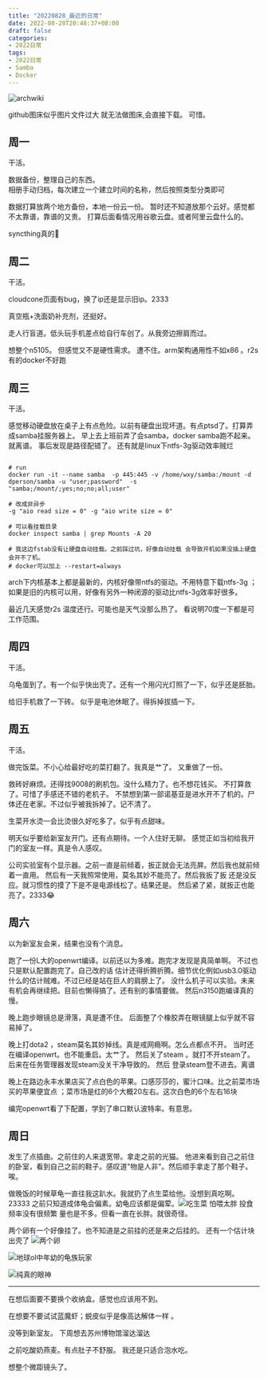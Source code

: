 ```yaml
---
title: "20220828_最近的日常"
date: 2022-08-28T20:48:37+08:00
draft: false
categories:
- 2022日常
tags:
- 2022日常
- Samba
- Docker
---
```




![archwiki](https://raw.githubusercontent.com/nianyisi/20220717/main/08/%E5%B1%8F%E5%B9%95%E6%88%AA%E5%9B%BE%202022-08-24%20221942.png)



github图床似乎图片文件过大 就无法做图床,会直接下载。 
可惜。



## 周一

干活。

数据备份，整理自己的东西。  
相册手动归档，每次建立一个建立时间的名称，然后按照类型分类即可

数据打算放两个地方备份，本地一份云一份。 暂时还不知道放那个云好。感觉都不太靠谱，靠谱的又贵。
打算后面看情况用谷歌云盘。或者阿里云盘什么的。

syncthing真的🐂

## 周二

干活。

cloudcone页面有bug，换了ip还是显示旧ip。2333

真空瓶+洗面奶补充剂，还挺好。

走人行盲道。低头玩手机差点给自行车创了。从我旁边擦肩而过。

想整个n5105。 但感觉又不是硬性需求。 遭不住。arm架构通用性不如x86 。r2s有的docker不好跑

## 周三

干活。

感觉移动硬盘放在桌子上有点危险。以前有硬盘出现坏道。有点ptsd了。打算弄成samba挂服务器上。
早上去上班前弄了会samba，docker samba跑不起来。就离谱。 事后发现是路径配错了。
还有就是linux下ntfs-3g驱动效率贼烂

```shell

# run
docker run -it --name samba  -p 445:445 -v /home/wxy/samba:/mount -d dperson/samba -u "user;password"  -s "samba;/mount/;yes;no;no;all;user"

# 改成非异步
-g "aio read size = 0" -g "aio write size = 0"

# 可以看挂载目录
docker inspect samba | grep Mounts -A 20

# 我这边fstab没有让硬盘自动挂载。之前踩过坑，好像自动挂载 会导致开机如果没插上硬盘会开不了机。
# docker可以加上 --restart=always
```

arch下内核基本上都是最新的，内核好像带ntfs的驱动。不用特意下载ntfs-3g ；如果是旧的内核可以用，好像有另外一种闭源的驱动比ntfs-3g效率好很多。

最近几天感觉r2s 温度还行。可能也是天气没那么热了。 看说明70度一下都是可工作范围。 

## 周四

干活。

乌龟蛋到了。有一个似乎快出壳了。还有一个用闪光灯照了一下，似乎还是胚胎。

给旧手机救了一下砖。 似乎是电池休眠了。得拆掉拔插一下。

## 周五

干活。

做完饭菜。不小心给最好吃的菜打翻了。我真是艹了。
又重做了一份。

救砖好麻烦。还得找9008的刷机包。没什么精力了。也不想花钱买。 不打算救了。可惜了手感还不错的老机子。
不禁想到第一部诺基亚是进水开不了机的。尸体还在老家。不过似乎被我拆掉了。记不清了。

生菜开水烫一会比烫很久好吃多了。似乎有点甜味。

明天似乎要给新室友开门。还有点期待。一个人住好无聊。
感觉正如当初给我开门的室友一样。真是令人感叹。

公司实验室有个显示器。之前一直是前倾着，扳正就会无法亮屏。然后我也就前倾着一直用。
然后有一天我照常使用，莫名其妙不能亮了。然后我扳了扳 还是没反应。就习惯性的摸了下是不是电源线松了。结果还是。 然后紧了紧，就扳正也能亮了。2333😂

## 周六

以为新室友会来，结果也没有个消息。 

跑了一份L大的openwrt编译。以前还以为多难。跑完才发现是真简单啊。 不过也只是默认配置跑完了。自己改的话 估计还得折腾折腾。细节优化例如usb3.0驱动什么的估计贼难。不过已经是站在巨人的肩膀上了。
没什么机子可以实验。未来有机会再继续把。目前也懒得搞了。还有别的事情要做。
然后n3150跑编译真的慢。

晚上跑步眼镜总是滑落，真是遭不住。
后面整了个橡胶弄在眼镜腿上似乎就不容易掉了。

晚上打dota2 ，steam莫名其妙掉线。真是戒网瘾啊。怎么点都点不开。 当时还在编译openwrt。也不能重启。太艹了。 
然后关了steam 。就打不开steam了。后来在任务管理器发现steam没关干净导致的。
然后 登录steam登不进去。离谱

晚上在路边永丰水果店买了点白色的苹果。口感莎莎的，蜜汁口味。比之前菜市场买的苹果便宜点 ；菜市场是红的6个大概20左右。这次白色的6个左右16块

编完openwrt看了下配置，学到了串口默认波特率。有意思。

## 周日

发生了点插曲。之前住的人来退宽带。拿走之前的光猫。
他进来看到自己之前住的卧室，看到自己之前的鞋子。感叹道"物是人非"。然后顺手拿走了那个鞋子。 
唉。

做晚饭的时候草龟一直往我这趴水。我就扔了点生菜给他。没想到真吃啊。23333 之前只知道成体龟会偏素。幼龟应该都是偏荤。![吃生菜](https://raw.githubusercontent.com/nianyisi/20220717/main/08/IMG_20220828_171733681.jpg)
怕喂太胖 投食频率没有很频繁 量也是不多。但看一直在长胖。就很奇怪。

两个卵有一个好像挂了。也不知道是之前挂的还是来之后挂的。 还有一个估计块出壳了
![两个卵](https://raw.githubusercontent.com/nianyisi/20220717/main/08/IMG_20220826_081200606.jpg)

![地球ol中年幼的龟族玩家](https://raw.githubusercontent.com/nianyisi/20220717/main/08/IMG_20220828_152116648_HDR.jpg)

![纯真的眼神](https://raw.githubusercontent.com/nianyisi/20220717/main/08/IMG_20220828_154333962_HDR.jpg)

---

在想后面要不要换个收纳盒。感觉也应该用不到。

在想要不要试试蓝魔虾；蜕皮似乎是像高达解体一样 。

没等到新室友。 下周想去苏州博物馆溜达溜达

之前吃酸奶燕麦。有点肚子不舒服。 我还是只适合泡水吃。

想整个微距镜头了。

